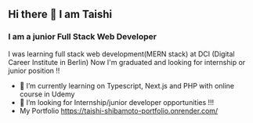 ## Hi there 👋 I am Taishi 
### I am a junior Full Stack Web Developer

I was learning full stack web development(MERN stack) at DCI (Digital Career Institute in Berlin)
Now I'm graduated and looking for internship or junior position !!


- 🌱 I’m currently learning on Typescript, Next.js and PHP with online course in Udemy
- 🤔 I’m looking for Internship/junior developer opportunities !!!
-   My Portfolio <https://taishi-shibamoto-portfolio.onrender.com/>

